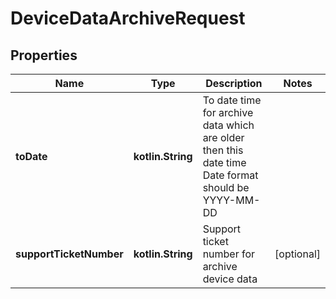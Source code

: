 
# DeviceDataArchiveRequest

## Properties
Name | Type | Description | Notes
------------ | ------------- | ------------- | -------------
**toDate** | **kotlin.String** | To date time for archive data which are older then this date time   Date format should be YYYY-MM-DD | 
**supportTicketNumber** | **kotlin.String** | Support ticket number for archive device data |  [optional]



